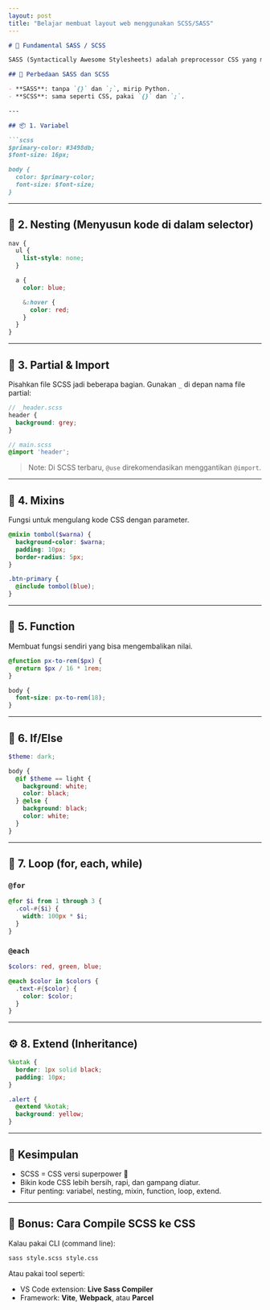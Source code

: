 ```yaml
---
layout: post
title: "Belajar membuat layout web menggunakan SCSS/SASS"
---
```


````markdown
# 🎨 Fundamental SASS / SCSS

SASS (Syntactically Awesome Stylesheets) adalah preprocessor CSS yang membantu menulis kode CSS lebih cepat, rapi, dan terstruktur.

## 🔄 Perbedaan SASS dan SCSS

- **SASS**: tanpa `{}` dan `;`, mirip Python.
- **SCSS**: sama seperti CSS, pakai `{}` dan `;`.

---

## 📦 1. Variabel

```scss
$primary-color: #3498db;
$font-size: 16px;

body {
  color: $primary-color;
  font-size: $font-size;
}
````

---

## 📁 2. Nesting (Menyusun kode di dalam selector)

```scss
nav {
  ul {
    list-style: none;
  }

  a {
    color: blue;

    &:hover {
      color: red;
    }
  }
}
```

---

## 🧩 3. Partial & Import

Pisahkan file SCSS jadi beberapa bagian. Gunakan `_` di depan nama file partial:

```scss
// _header.scss
header {
  background: grey;
}

// main.scss
@import 'header';
```

> Note: Di SCSS terbaru, `@use` direkomendasikan menggantikan `@import`.

---

## 🔁 4. Mixins

Fungsi untuk mengulang kode CSS dengan parameter.

```scss
@mixin tombol($warna) {
  background-color: $warna;
  padding: 10px;
  border-radius: 5px;
}

.btn-primary {
  @include tombol(blue);
}
```

---

## 🔄 5. Function

Membuat fungsi sendiri yang bisa mengembalikan nilai.

```scss
@function px-to-rem($px) {
  @return $px / 16 * 1rem;
}

body {
  font-size: px-to-rem(18);
}
```

---

## 🚦 6. If/Else

```scss
$theme: dark;

body {
  @if $theme == light {
    background: white;
    color: black;
  } @else {
    background: black;
    color: white;
  }
}
```

---

## 🔁 7. Loop (for, each, while)

### `@for`

```scss
@for $i from 1 through 3 {
  .col-#{$i} {
    width: 100px * $i;
  }
}
```

### `@each`

```scss
$colors: red, green, blue;

@each $color in $colors {
  .text-#{$color} {
    color: $color;
  }
}
```

---

## ⚙️ 8. Extend (Inheritance)

```scss
%kotak {
  border: 1px solid black;
  padding: 10px;
}

.alert {
  @extend %kotak;
  background: yellow;
}
```

---

## 📌 Kesimpulan

* SCSS = CSS versi superpower 💪
* Bikin kode CSS lebih bersih, rapi, dan gampang diatur.
* Fitur penting: variabel, nesting, mixin, function, loop, extend.

---

## 🚀 Bonus: Cara Compile SCSS ke CSS

Kalau pakai CLI (command line):

```bash
sass style.scss style.css
```

Atau pakai tool seperti:

* VS Code extension: **Live Sass Compiler**
* Framework: **Vite**, **Webpack**, atau **Parcel**

```
